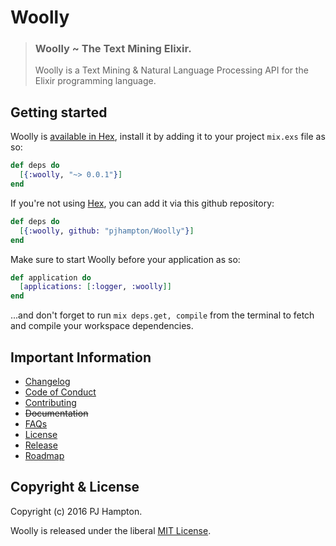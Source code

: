 # Woolly

> ### Woolly ~ The Text Mining Elixir.
> Woolly is a Text Mining & Natural Language Processing API for the Elixir programming language. 

## Getting started

Woolly is [available in Hex](https://hex.pm/), install it by adding it to your project `mix.exs` file as so:

```elixir
def deps do
  [{:woolly, "~> 0.0.1"}]
end
```

If you're not using [Hex](http://hex.pm/), you can add it via this github repository:

```elixir
def deps do
  [{:woolly, github: "pjhampton/Woolly"}]
end
```

Make sure to start Woolly before your application as so: 

```elixir
def application do
  [applications: [:logger, :woolly]]
end
```

...and don't forget to run `mix deps.get, compile` from the terminal to fetch and compile your workspace dependencies.

## Important Information

  - [Changelog](http://github.com/pjhampton/Woolly/blob/master/info/CHANGELOG.md)
  - [Code of Conduct](http://github.com/pjhampton/Woolly/blob/master/info/CODE_OF_CONDUCT.md)
  - [Contributing](http://github.com/pjhampton/Woolly/blob/master/info/CONTRIBUTING.md)
  - ~~Documentation~~
  - [FAQs](http://github.com/pjhampton/Woolly/blob/master/info/FAQs.md)
  - [License](http://github.com/pjhampton/Woolly/blob/master/info/LICENSE.md)
  - [Release](http://github.com/pjhampton/Woolly/blob/master/info/RELEASE.md)
  - [Roadmap](http://github.com/pjhampton/Woolly/blob/master/info/ROADMAP.md)

## Copyright & License

Copyright (c) 2016 PJ Hampton.

Woolly is released under the liberal <a href="http://pjhampton.mit-license.org/" target="_blank">MIT License</a>.

